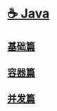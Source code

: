 # [☕️ Java](/README)

## [<i class="fas fa-fw fa-archive"></i> 基础篇](/all/basic_0)
## [<i class="fas fa-fw fa-box"></i> 容器篇](/all/container_0)
## [<i class="fas fa-fw fa-lock"></i> 并发篇](/all/concurrency_0)

<style>
	/* 首页目录 */
	.markdown-section h2 {
	  margin: 0.8rem 0 0.8rem 1rem !important;
      font-size: 1.2rem !important;
	}
</style>